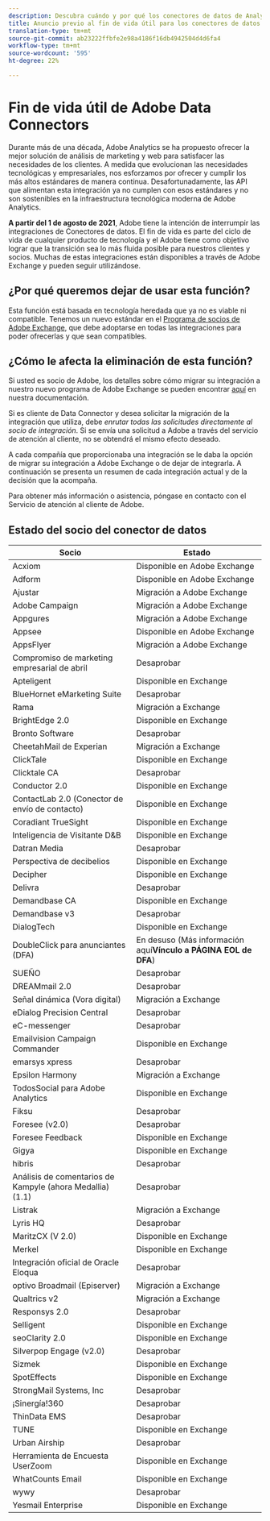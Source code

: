 ```yaml
---
description: Descubra cuándo y por qué los conectores de datos de Analytics finalizarán su vida útil.
title: Anuncio previo al fin de vida útil para los conectores de datos de Analytics
translation-type: tm+mt
source-git-commit: ab23222ffbfe2e98a4186f16db4942504d4d6fa4
workflow-type: tm+mt
source-wordcount: '595'
ht-degree: 22%

---
```



# Fin de vida útil de Adobe Data Connectors

Durante más de una década, Adobe Analytics se ha propuesto ofrecer la mejor solución de análisis de marketing y web para satisfacer las necesidades de los clientes. A medida que evolucionan las necesidades tecnológicas y empresariales, nos esforzamos por ofrecer y cumplir los más altos estándares de manera continua.  Desafortunadamente, las API que alimentan esta integración ya no cumplen con esos estándares y no son sostenibles en la infraestructura tecnológica moderna de Adobe Analytics.

**A partir del 1 de agosto de 2021**, Adobe tiene la intención de interrumpir las integraciones de Conectores de datos. El fin de vida es parte del ciclo de vida de cualquier producto de tecnología y el Adobe tiene como objetivo lograr que la transición sea lo más fluida posible para nuestros clientes y socios. Muchas de estas integraciones están disponibles a través de Adobe Exchange y pueden seguir utilizándose.

## ¿Por qué queremos dejar de usar esta función?

Esta función está basada en tecnología heredada que ya no es viable ni compatible. Tenemos un nuevo estándar en el [Programa de socios de Adobe Exchange](https://partners.adobe.com/exchangeprogram/experiencecloud), que debe adoptarse en todas las integraciones para poder ofrecerlas y que sean compatibles.

## ¿Cómo le afecta la eliminación de esta función?

Si usted es socio de Adobe, los detalles sobre cómo migrar su integración a nuestro nuevo programa de Adobe Exchange se pueden encontrar [aquí](https://adobeexchangeec.zendesk.com/hc/en-us/articles/360003867071-Adobe-Analytics-Integration-Tools) en nuestra documentación.

Si es cliente de Data Connector y desea solicitar la migración de la integración que utiliza, debe *enrutar todas las solicitudes directamente al socio de integración*. Si se envía una solicitud a Adobe a través del servicio de atención al cliente, no se obtendrá el mismo efecto deseado.

A cada compañía que proporcionaba una integración se le daba la opción de migrar su integración a Adobe Exchange o de dejar de integrarla. A continuación se presenta un resumen de cada integración actual y de la decisión que la acompaña.

Para obtener más información o asistencia, póngase en contacto con el Servicio de atención al cliente de Adobe.

## Estado del socio del conector de datos

| Socio | Estado |
| --- | --- |
| Acxiom | Disponible en Adobe Exchange |
| Adform | Disponible en Adobe Exchange |
| Ajustar | Migración a Adobe Exchange |
| Adobe Campaign | Migración a Adobe Exchange |
| Appgures | Migración a Adobe Exchange |
| Appsee | Disponible en Adobe Exchange |
| AppsFlyer | Migración a Adobe Exchange |
| Compromiso de marketing empresarial de abril | Desaprobar |
| Apteligent | Disponible en Exchange |
| BlueHornet eMarketing Suite | Desaprobar |
| Rama | Migración a Exchange |
| BrightEdge 2.0 | Disponible en Exchange |
| Bronto Software | Desaprobar |
| CheetahMail de Experian | Migración a Exchange |
| ClickTale | Disponible en Exchange |
| Clicktale CA | Desaprobar |
| Conductor 2.0 | Disponible en Exchange |
| ContactLab 2.0 (Conector de envío de contacto) | Disponible en Exchange |
| Coradiant TrueSight | Disponible en Exchange |
| Inteligencia de Visitante D&amp;B | Disponible en Exchange |
| Datran Media | Desaprobar |
| Perspectiva de decibelios | Disponible en Exchange |
| Decipher | Disponible en Exchange |
| Delivra | Desaprobar |
| Demandbase CA | Disponible en Exchange |
| Demandbase v3 | Desaprobar |
| DialogTech | Disponible en Exchange |
| DoubleClick para anunciantes (DFA) | En desuso (Más información aquí&#x200B;**Vínculo a PÁGINA EOL de DFA**) |
| SUEÑO | Desaprobar |
| DREAMmail 2.0 | Desaprobar |
| Señal dinámica (Vora digital) | Migración a Exchange |
| eDialog Precision Central | Desaprobar |
| eC-messenger | Desaprobar |
| Emailvision Campaign Commander | Disponible en Exchange |
| emarsys xpress | Desaprobar |
| Epsilon Harmony | Migración a Exchange |
| TodosSocial para Adobe Analytics | Disponible en Exchange |
| Fiksu | Desaprobar |
| Foresee (v2.0) | Desaprobar |
| Foresee Feedback | Disponible en Exchange |
| Gigya | Disponible en Exchange |
| hibris | Desaprobar |
| Análisis de comentarios de Kampyle (ahora Medallia) (1.1) | Desaprobar |
| Listrak | Migración a Exchange |
| Lyris HQ | Desaprobar |
| MaritzCX (V 2.0) | Disponible en Exchange |
| Merkel | Disponible en Exchange |
| Integración oficial de Oracle Eloqua | Desaprobar |
| optivo Broadmail (Episerver) | Migración a Exchange |
| Qualtrics v2 | Migración a Exchange |
| Responsys 2.0 | Desaprobar |
| Selligent | Disponible en Exchange |
| seoClarity 2.0 | Disponible en Exchange |
| Silverpop Engage (v2.0) | Desaprobar |
| Sizmek | Disponible en Exchange |
| SpotEffects | Disponible en Exchange |
| StrongMail Systems, Inc | Desaprobar |
| ¡Sinergía!360 | Desaprobar |
| ThinData EMS | Desaprobar |
| TUNE | Disponible en Exchange |
| Urban Airship | Desaprobar |
| Herramienta de Encuesta UserZoom | Disponible en Exchange |
| WhatCounts Email | Disponible en Exchange |
| wywy | Desaprobar |
| Yesmail Enterprise | Disponible en Exchange |
